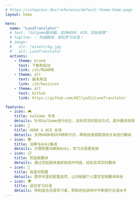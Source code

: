 ```yaml
---
# https://vitepress.dev/reference/default-theme-home-page
layout: home

hero:
  name: "LunaTranslator"
  # text: "Galgame翻译器，支持HOOK、OCR、剪贴板等"
  # tagline: 💡 快速翻译，轻松学习日语！
  # image:
  #   src: /assets/bg.jpg
  #   alt: LunaTranslator
  actions:
    - theme: brand
      text: 下载和启动
      link: /zh/README
    - theme: alt
      text: 基本用法
      link: /zh/basicuse
    - theme: alt
      text: Github
      link: https://github.com/HIllya51/LunaTranslator

features:
  - icon: 🎮
    title: GalGame 专用
    details: 针对GalGame进行优化，支持灵活的取词方式，提升翻译效率
  - icon: 📝
    title: HOOK & OCR 支持
    details: 支持HOOK和OCR两种方式，帮助快速提取游戏文本进行翻译
  - icon: 📚
    title: 词典与Anki集成
    details: 方便配置词典和Anki，学习日语更高效
  - icon: 📋
    title: 剪贴板翻译
    details: 通过剪贴板快速获取选中内容，轻松实现实时翻译
  - icon: 🔧
    title: 高度可配置
    details: 提供丰富的配置选项，让你根据个人需求定制翻译体验
  - icon: 🌍
    title: 适合学习日语
    details: 特别适合日语学习者，帮助你在游戏中不断提升日语水平
---
```


